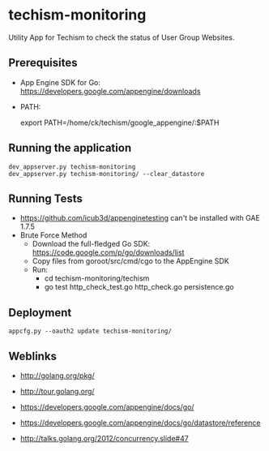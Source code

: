 techism-monitoring
==================

Utility App for Techism to check the status of User Group Websites.

Prerequisites
-------------
* App Engine SDK for Go: https://developers.google.com/appengine/downloads
* PATH:


    export PATH=/home/ck/techism/google_appengine/:$PATH


Running the application
-----------------------

    dev_appserver.py techism-monitoring
    dev_appserver.py techism-monitoring/ --clear_datastore


Running Tests
--------------
* https://github.com/icub3d/appenginetesting can't be installed with GAE 1.7.5
* Brute Force Method
    * Download the full-fledged Go SDK: https://code.google.com/p/go/downloads/list
    * Copy files from goroot/src/cmd/cgo to the AppEngine SDK
    * Run: 
        * cd techism-monitoring/techism
        * go test http_check_test.go http_check.go persistence.go


Deployment
----------

    appcfg.py --oauth2 update techism-monitoring/
    

Weblinks
--------
* http://golang.org/pkg/
* http://tour.golang.org/
* https://developers.google.com/appengine/docs/go/
* https://developers.google.com/appengine/docs/go/datastore/reference

* http://talks.golang.org/2012/concurrency.slide#47
